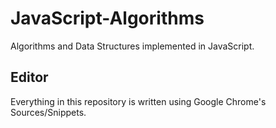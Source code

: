 # JavaScript-Algorithms
Algorithms and Data Structures implemented in JavaScript.

## Editor
Everything in this repository is written using Google Chrome's Sources/Snippets.
